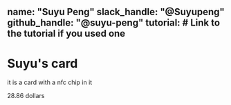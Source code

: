 name: "Suyu Peng"
slack_handle: "@Suyupeng"
github_handle: "@suyu-peng"
tutorial: # Link to the tutorial if you used one
---

# Suyu's card

it is a card with a nfc chip in it

28.86 dollars
